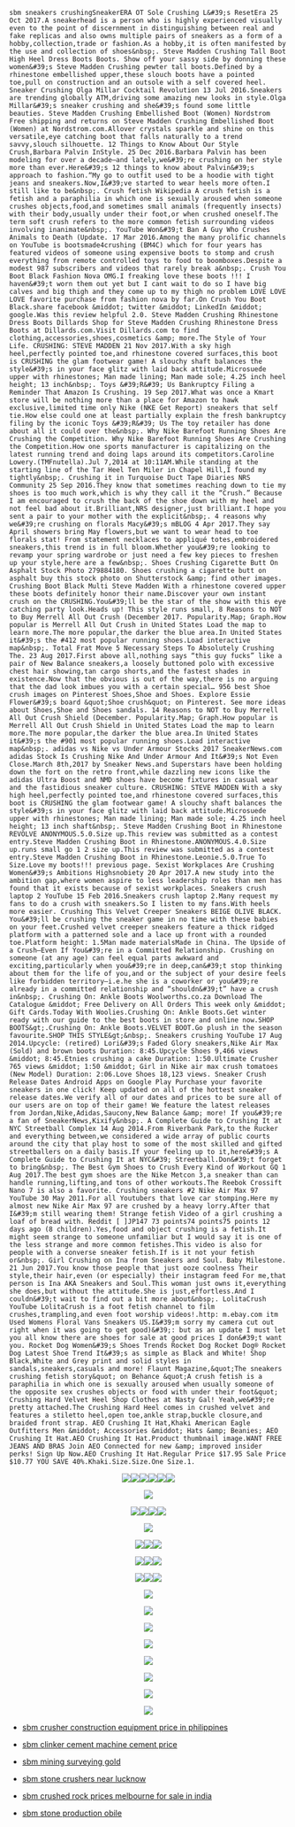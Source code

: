 
```
sbm sneakers crushingSneakerERA OT Sole Crushing L&#39;s ResetEra 25 Oct 2017.A sneakerhead is a person who is highly experienced visually even to the point of discernment in distinguishing between real and fake replicas and also owns multiple pairs of sneakers as a form of a hobby,collection,trade or fashion.As a hobby,it is often manifested by the use and collection of shoes&nbsp;. Steve Madden Crushing Tall Boot High Heel Dress Boots Boots. Show off your sassy side by donning these women&#39;s Steve Madden Crushing pewter tall boots.Defined by a rhinestone embellished upper,these slouch boots have a pointed toe,pull on construction and an outsole with a self covered heel. Sneaker Crushing Olga Millar Cocktail Revolution 13 Jul 2016.Sneakers are trending globally ATM,driving some amazing new looks in style.Olga Millar&#39;s sneaker crushing and she&#39;s found some little beauties. Steve Madden Crushing Embellished Boot (Women) Nordstrom Free shipping and returns on Steve Madden Crushing Embellished Boot (Women) at Nordstrom.com.Allover crystals sparkle and shine on this versatile,eye catching boot that falls naturally to a trend savvy,slouch silhouette. 12 Things to Know About Our Style Crush,Barbara Palvin InStyle. 25 Dec 2016.Barbara Palvin has been modeling for over a decade—and lately,we&#39;re crushing on her style more than ever.Here&#39;s 12 things to know about Palvin&#39;s approach to fashion.“My go to outfit used to be a hoodie with tight jeans and sneakers.Now,I&#39;ve started to wear heels more often.I still like to be&nbsp;. Crush fetish Wikipedia A crush fetish is a fetish and a paraphilia in which one is sexually aroused when someone crushes objects,food,and sometimes small animals (frequently insects) with their body,usually under their foot,or when crushed oneself.The term soft crush refers to the more common fetish surrounding videos involving inanimate&nbsp;. YouTube Won&#39;t Ban A Guy Who Crushes Animals to Death (Update. 17 Mar 2016.Among the many prolific channels on YouTube is bootsmade4crushing (BM4C) which for four years has featured videos of someone using expensive boots to stomp and crush everything from remote controlled toys to food to boomboxes.Despite a modest 987 subscribers and videos that rarely break a&nbsp;. Crush You Boot Black Fashion Nova OMG.I freaking love these boots !!! I haven&#39;t worn them out yet but I cant wait to do so I have big calves and big thigh and they come up to my thigh no problem LOVE LOVE LOVE favorite purchase from fashion nova by far.On Crush You Boot Black.share facebook &middot; twitter &middot; LinkedIn &middot; google.Was this review helpful 2.0. Steve Madden Crushing Rhinestone Dress Boots Dillards Shop for Steve Madden Crushing Rhinestone Dress Boots at Dillards.com.Visit Dillards.com to find clothing,accessories,shoes,cosmetics &amp; more.The Style of Your Life. CRUSHING: STEVE MADDEN 21 Nov 2017.With a sky high heel,perfectly pointed toe,and rhinestone covered surfaces,this boot is CRUSHING the glam footwear game! A slouchy shaft balances the style&#39;s in your face glitz with laid back attitude.Microsuede upper with rhinestones; Man made lining; Man made sole; 4.25 inch heel height; 13 inch&nbsp;. Toys &#39;R&#39; Us Bankruptcy Filing a Reminder That Amazon Is Crushing. 19 Sep 2017.What was once a Kmart store will be nothing more than a place for Amazon to hawk exclusive,limited time only Nike (NKE Get Report) sneakers that self tie.How else could one at least partially explain the fresh bankruptcy filing by the iconic Toys &#39;R&#39; Us The toy retailer has done about all it could over the&nbsp;. Why Nike Barefoot Running Shoes Are Crushing the Competition. Why Nike Barefoot Running Shoes Are Crushing the Competition.How one sports manufacturer is capitalizing on the latest running trend and doing laps around its competitors.Caroline Lowery.(TMFnutella).Jul 7,2014 at 10:11AM.While standing at the starting line of the Tar Heel Ten Miler in Chapel Hill,I found my tightly&nbsp;. Crushing it in Turquoise Duct Tape Diaries NRS Community 25 Sep 2016.They know that sometimes reaching down to tie my shoes is too much work,which is why they call it the “Crush.” Because I am encouraged to crush the back of the shoe down with my heel and not feel bad about it.Brilliant,NRS designer,just brilliant.I hope you sent a pair to your mother with the explicit&nbsp;. 4 reasons why we&#39;re crushing on florals Macy&#39;s mBLOG 4 Apr 2017.They say April showers bring May flowers,but we want to wear head to toe florals stat! From statement necklaces to appliqué totes,embroidered sneakers,this trend is in full bloom.Whether you&#39;re looking to revamp your spring wardrobe or just need a few key pieces to freshen up your style,here are a few&nbsp;. Shoes Crushing Cigarette Butt On Asphalt Stock Photo 279884180. Shoes crushing a cigarette butt on asphalt buy this stock photo on Shutterstock &amp; find other images. Crushing Boot Black Multi Steve Madden With a rhinestone covered upper these boots definitely honor their name.Discover your own instant crush on the CRUSHING.You&#39;ll be the star of the show with this eye catching party look.Heads up! This style runs small, 8 Reasons to NOT to Buy Merrell All Out Crush (December 2017. Popularity.Map; Graph.How popular is Merrell All Out Crush in United States Load the map to learn more.The more popular,the darker the blue area.In United States it&#39;s the #412 most popular running shoes.Load interactive map&nbsp;. Total Frat Move 5 Necessary Steps To Absolutely Crushing The. 23 Aug 2017.First above all,nothing says “this guy fucks” like a pair of New Balance sneakers,a loosely buttoned polo with excessive chest hair showing,tan cargo shorts,and the fastest shades in existence.Now that the obvious is out of the way,there is no arguing that the dad look imbues you with a certain special… 956 best Shoe crush images on Pinterest Shoes,Shoe and Shoes. Explore Essie Flower&#39;s board &quot;Shoe crush&quot; on Pinterest. See more ideas about Shoes,Shoe and Shoes sandals. 14 Reasons to NOT to Buy Merrell All Out Crush Shield (December. Popularity.Map; Graph.How popular is Merrell All Out Crush Shield in United States Load the map to learn more.The more popular,the darker the blue area.In United States it&#39;s the #901 most popular running shoes.Load interactive map&nbsp;. adidas vs Nike vs Under Armour Stocks 2017 SneakerNews.com adidas Stock Is Crushing Nike And Under Armour And It&#39;s Not Even Close.March 8th,2017 by Sneaker News.and Superstars have been holding down the fort on the retro front,while dazzling new icons like the adidas Ultra Boost and NMD shoes have become fixtures in casual wear and the fastidious sneaker culture. CRUSHING: STEVE MADDEN With a sky high heel,perfectly pointed toe,and rhinestone covered surfaces,this boot is CRUSHING the glam footwear game! A slouchy shaft balances the style&#39;s in your face glitz with laid back attitude.Microsuede upper with rhinestones; Man made lining; Man made sole; 4.25 inch heel height; 13 inch shaft&nbsp;. Steve Madden Crushing Boot in Rhinestone REVOLVE ANONYMOUS.5.0.Size up.This review was submitted as a contest entry.Steve Madden Crushing Boot in Rhinestone.ANONYMOUS.4.0.Size up.runs small go 1 2 size up.This review was submitted as a contest entry.Steve Madden Crushing Boot in Rhinestone.Leonie.5.0.True To Size.Love my boots!!! previous page. Sexist Workplaces Are Crushing Women&#39;s Ambitions Highsnobiety 20 Apr 2017.A new study into the ambition gap,where women aspire to less leadership roles than men has found that it exists because of sexist workplaces. Sneakers crush laptop 2 YouTube 15 Feb 2016.Sneakers crush laptop 2.Many request my fans to do a crush with sneakers.So I listen to my fans.With heels more easier. Crushing This Velvet Creeper Sneakers BEIGE OLIVE BLACK. You&#39;ll be crushing the sneaker game in no time with these babies on your feet.Crushed velvet creeper sneakers feature a thick ridged platform with a patterned sole and a lace up front with a rounded toe.Platform height: 1.5Man made materialsMade in China. The Upside of a Crush—Even If You&#39;re in a Committed Relationship. Crushing on someone (at any age) can feel equal parts awkward and exciting,particularly when you&#39;re in deep,can&#39;t stop thinking about them for the life of you,and or the subject of your desire feels like forbidden territory—i.e.he she is a coworker or you&#39;re already in a committed relationship and “shouldn&#39;t” have a crush in&nbsp;. Crushing On: Ankle Boots Woolworths.co.za Download The Catalogue &middot; Free Delivery on All Orders This week only &middot; Gift Cards.Today With Woolies.Crushing On: Ankle Boots.Get winter ready with our guide to the best boots in store and online now.SHOP BOOTS&gt;.Crushing On: Ankle Boots.VELVET BOOT.Go plush in the season favourite.SHOP THIS STYLE&gt;&nbsp;. Sneakers crushing YouTube 17 Aug 2014.Upcycle: (retired) Lori&#39;s Faded Glory sneakers,Nike Air Max (Sold) and brown boots Duration: 8:45.Upcycle Shoes 9,466 views &middot; 8:45.Etnies crushing a cake Duration: 1:50.Ultimate Crusher 765 views &middot; 1:50 &middot; Girl in Nike air max crush tomatoes (New Model) Duration: 2:06.Love Shoes 18,123 views. Sneaker Crush Release Dates Android Apps on Google Play Purchase your favorite sneakers in one click! Keep updated on all of the hottest sneaker release dates.We verify all of our dates and prices to be sure all of our users are on top of their game! We feature the latest releases from Jordan,Nike,Adidas,Saucony,New Balance &amp; more! If you&#39;re a fan of SneakerNews,Kixify&nbsp;. A Complete Guide to Crushing It at NYC Streetball Complex 14 Aug 2014.From Riverbank Park,to the Rucker and everything between,we considered a wide array of public courts around the city that play host to some of the most skilled and gifted streetballers on a daily basis.If your feeling up to it,here&#39;s A Complete Guide to Crushing It at NYC&#39; Streetball.Don&#39;t forget to bring&nbsp;. The Best Gym Shoes to Crush Every Kind of Workout GQ 1 Aug 2017.The best gym shoes are the Nike Metcon 3,a sneaker than can handle running,lifting,and tons of other workouts.The Reebok Crossift Nano 7 is also a favorite. Crushing sneakers #2 Nike Air Max 97 YouTube 30 May 2011.For all Youtubers that love car stomping.Here my almost new Nike Air Max 97 are crushed by a heavy lorry.After that I&#39;m still wearing them! Strange fetish Video of a girl crushing a loaf of bread with. Reddit [ ]JP147 73 points74 points75 points 12 days ago (8 children).Yes,food and object crushing is a fetish.It might seem strange to someone unfamiliar but I would say it is one of the less strange and more common fetishes.This video is also for people with a converse sneaker fetish.If is it not your fetish or&nbsp;. Girl Crushing on Ina from Sneakers and Soul. Baby Milestone. 21 Jun 2017.You know those people that just ooze coolness Their style,their hair,even (or especially) their instagram feed For me,that person is Ina AKA Sneakers and Soul.This woman just owns it,everything she does,but without the attitude.She is just,effortless.And I couldn&#39;t wait to find out a bit more about&nbsp;. LolitaCrush YouTube LolitaCrush is a foot fetish channel to film crushes,trampling,and even foot worship videos!.http: m.ebay.com itm Used Womens Floral Vans Sneakers US.I&#39;m sorry my camera cut out right when it was going to get good)&#39;: but as an update I must let you all know there are shoes for sale at good prices I don&#39;t want you. Rocket Dog Women&#39;s Shoes Trends Rocket Dog Rocket Dog® Rocket Dog Latest Shoe Trend It&#39;s as simple as Black and White! Shop Black,White and Grey print and solid styles in sandals,sneakers,casuals and more! Flaunt Magazine,&quot;The sneakers crushing fetish story&quot; on Behance &quot;A crush fetish is a paraphilia in which one is sexually aroused when usually someone of the opposite sex crushes objects or food with under their foot&quot; Crushing Hard Velvet Heel Shop Clothes at Nasty Gal! Yeah,we&#39;re pretty attached.The Crushing Hard Heel comes in crushed velvet and features a stiletto heel,open toe,ankle strap,buckle closure,and braided front strap. AEO Crushing It Hat,Khaki American Eagle Outfitters Men &middot; Accessories &middot; Hats &amp; Beanies; AEO Crushing It Hat.AEO Crushing It Hat.Product thumbnail image.WANT FREE JEANS AND BRAS Join AEO Connected for new &amp; improved insider perks! Sign Up Now.AEO Crushing It Hat.Regular Price $17.95 Sale Price $10.77 YOU SAVE 40%.Khaki.Size.Size.One Size.1. 
```

<div align="center">
  
<a rel="nofollow" href="https://m.shibang-china.com?f=github&k=sbm+sneakers+crushing"><img src="https://static.shibang-china.com/en/l.png"></a><img src="https://static.shibang-china.com/en/hw.png"><a rel="nofollow" href="https://m.shibang-china.com/product/?f=github&k=sbm+sneakers+crushing"><img src="https://static.shibang-china.com/en/p.png"></a><a rel="nofollow" href="https://m.shibang-china.com/cases/?f=github&k=sbm+sneakers+crushing"><img src="https://static.shibang-china.com/en/c.png"></a><a rel="nofollow" href="https://m.shibang-china.com/news/?f=github&k=sbm+sneakers+crushing"><img src="https://static.shibang-china.com/en/n.png"></a><a rel="nofollow" href="https://m.shibang-china.com?f=github&k=sbm+sneakers+crushing"><img src="https://static.shibang-china.com/en/m.png"></a>

<a rel="nofollow" href="https://m.shibang-china.com/product/?f=github&k=sbm+sneakers+crushing"><img src="https://static.shibang-china.com/en/b.jpg"></a>
  
<a rel="nofollow" href="https://m.shibang-china.com/solution-aggregate.html?f=github&k=sbm+sneakers+crushing"><img src="https://static.shibang-china.com/en/a.jpg"></a><a rel="nofollow" href="https://m.shibang-china.com/solution-mine.html?f=github&k=sbm+sneakers+crushing"><img src="https://static.shibang-china.com/en/m.jpg"></a><a rel="nofollow" href="https://m.shibang-china.com/solution-mill.html?f=github&k=sbm+sneakers+crushing"><img src="https://static.shibang-china.com/en/g.jpg"></a><a rel="nofollow" href="https://m.shibang-china.com/solution-epc.html?f=github&k=sbm+sneakers+crushing"><img src="https://static.shibang-china.com/en/e.jpg"></a>

<a rel="nofollow" href="https://m.shibang-china.com/product/?f=github&k=sbm+sneakers+crushing"><img src="https://static.shibang-china.com/en/a-p.png"></a>

<a rel="nofollow" href="https://m.shibang-china.com/product/crusher/c6x.html?f=github&k=sbm+sneakers+crushing"><img src="https://static.shibang-china.com/en/j.jpg"></a><a rel="nofollow" href="https://m.shibang-china.com/product/crusher/ci5x.html?f=github&k=sbm+sneakers+crushing"><img src="https://static.shibang-china.com/en/i.jpg"></a><a rel="nofollow" href="https://m.shibang-china.com/product/crusher/hst.html?f=github&k=sbm+sneakers+crushing"><img src="https://static.shibang-china.com/en/c.jpg"></a>

<a rel="nofollow" href="https://m.shibang-china.com/product/mill/mtw.html?f=github&k=sbm+sneakers+crushing"><img src="https://static.shibang-china.com/en/mtw.jpg"></a><a rel="nofollow" href="https://m.shibang-china.com/product/mill/scm.html?f=github&k=sbm+sneakers+crushing"><img src="https://static.shibang-china.com/en/scm.jpg"></a><a rel="nofollow" href="https://m.shibang-china.com/product/mill/lm.html?f=github&k=sbm+sneakers+crushing"><img src="https://static.shibang-china.com/en/lm.jpg"></a>

<a rel="nofollow" href="https://m.shibang-china.com/product/sand/vsi6x.html?f=github&k=sbm+sneakers+crushing"><img src="https://static.shibang-china.com/en/6x.jpg"></a><a rel="nofollow" href="https://m.shibang-china.com/product/sand/vu.html?f=github&k=sbm+sneakers+crushing"><img src="https://static.shibang-china.com/en/vu.jpg"></a><a rel="nofollow" href="https://m.shibang-china.com/product/mobile/klun.html?f=github&k=sbm+sneakers+crushing"><img src="https://static.shibang-china.com/en/k.jpg"></a>

<a rel="nofollow" href="https://m.shibang-china.com/cases/?f=github&k=sbm+sneakers+crushing"><img src="https://static.shibang-china.com/en/case.png"></a>

<a rel="nofollow" href="https://m.shibang-china.com/cases/aggregate/202.html?f=github&k=sbm+sneakers+crushing"><img src="https://static.shibang-china.com/en/c-1.jpg"></a>

<a rel="nofollow" href="https://m.shibang-china.com/cases/aggregate/203.html?f=github&k=sbm+sneakers+crushing"><img src="https://static.shibang-china.com/en/c-2.jpg"></a>

<a rel="nofollow" href="https://m.shibang-china.com/cases/mill/123.html?f=github&k=sbm+sneakers+crushing"><img src="https://static.shibang-china.com/en/c-3.jpg"></a>

<a rel="nofollow" href="https://m.shibang-china.com/contact_us.html?f=github&k=sbm+sneakers+crushing"><img src="https://static.shibang-china.com/en/contact.png"></a>

<a rel="nofollow" href="https://swt.shibang-china.com/?f=github&k=sbm+sneakers+crushing"><img src="https://static.shibang-china.com/en/chat.png"></a>

<a rel="nofollow" href="https://whatsapp.shibangsoft.com/WhatsApp.php?f=github&k=sbm+sneakers+crushing"><img src="https://static.shibang-china.com/en/whatsapp.png"></a>

<a rel="nofollow" href="https://m.shibang-china.com/?f=github&k=sbm+sneakers+crushing"><img src="https://static.shibang-china.com/en/website.png"></a>

</div>


* [sbm crusher construction equipment price in philippines](sbm%20crusher%20construction%20equipment%20price%20in%20philippines.md)

* [sbm clinker cement machine cement price](sbm%20clinker%20cement%20machine%20cement%20price.md)

* [sbm mining surveying gold](sbm%20mining%20surveying%20gold.md)

* [sbm stone crushers near lucknow](sbm%20stone%20crushers%20near%20lucknow.md)

* [sbm crushed rock prices melbourne for sale in india](sbm%20crushed%20rock%20prices%20melbourne%20for%20sale%20in%20india.md)

* [sbm stone production obile](sbm%20stone%20production%20obile.md)